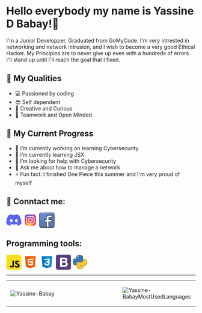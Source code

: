 # Hello everybody my name is Yassine D Babay!👋

I'm a Junior Developper, Graduated from GoMyCode.
I'm very intrested in networking and network intrusion, and I wish to become a very good Ethical Hacker.
My Principles are to never give up even with a hundreds of errors I'll stand up until I'll reach the goal that I fixed.

## 💫 My Qualities

- 💻 Passioned by coding<br>
- 😎 Self dependent<br>
- 🎊 Creative and Curious<br>
- 🤝 Teamwork and Open Minded<br>

## 🧬 My Current Progress

- 🔭 I’m currently working on learning Cybersecurity<br>
- 🌱 I’m currently learning JSX<br>
- 🤔 I’m looking for help with Cybersecurity<br>
- 💬 Ask me about how to manage a network<br>
- ⚡ Fun fact: I finished One Piece this summer and I'm very proud of myself<br>

## 📶 Conntact me:

<p align="left">
<a href="https://discordapp.com/user/507901602292695042" target="_blank"><img align="center" src="/icons/discord-icon.svg" alt="discord" height="40" width="40"></a>
<a href="https://www.instagram.com/yassinebabay/?hl=fr" target="_blank"><img align="center" src="/icons/icons8-instagram-48.png" alt="instagram" height="40" width="40"></a>
<a href="https://www.facebook.com/yassine.babay.06" target="_blank"><img align="center" src="/icons/icons8-facebook-64.png" alt="facebook" height="40" width="40"></a>
</p>

## Programming tools:

<p align="left">
<img align="center" src="/icons/javascript-2752148-2284965.png" alt="javascript" height="40" width="40">
<img align="center" src="/icons/732212.png" alt="html" height="40" width="40">
<img align="center" src="/icons/file_type_css_icon_130661.png" alt="css" height="40" width="40">
<img align="center" src="/icons/bootstrap-logo-icon-png-svg.png" alt="bootstrap" height="40" width="40">
<img align="center" src="/icons/4990671.png" alt="python" height="40" width="40">
</p>

---

<table width="100%">
<tr>
<td width="60%">
<p>&nbsp;<img align="center" src="https://github-readme-stats.vercel.app/api?username=Yassine-Babay&show_icons=true&count_private=true" alt="Yassine-Babay" /></p>
</td>
<td width="40%">
<p><img align="center" src="https://github-readme-stats.vercel.app/api/top-langs/?username=Yassine-Babay&layout=compact" alt="Yassine-BabayMostUsedLanguages" /></p>
</td>
</tr>
</table>
